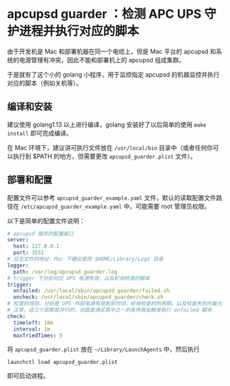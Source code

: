 # apcupsd guarder ：检测 APC UPS 守护进程并执行对应的脚本

由于开发机是 Mac 和部署机器在同一个电缆上，但是 Mac 平台的 apcupsd 和系统的电源管理有冲突，因此不能和部署机上的 apcupsd 组成集群。

于是就有了这个小的 golang 小程序，用于监控指定 apcupsd 的机器监控并执行对应的脚本（例如关机等）。

## 编译和安装

建议使用 golang1.13 以上进行编译，golang 安装好了以后简单的使用 `make install` 即可完成编译。

在 Mac 环境下，建议讲可执行文件放在 `/usr/local/bin` 目录中（或者任何你可以执行到 $PATH 的地方，但需要更改 `apcupsd_guarder.plist` 文件）。

## 部署和配置

配置文件可以参考 `apcupsd_guarder_example.yaml` 文件，默认的读取配置文件路径在 `/etc/apcupsd_guarder_example.yaml` 中，可能需要 root 管理员权限。

以下是简单的配置文件说明：

```yaml
# apcupsd 服务的配置接口
server:
  host: 127.0.0.1
  port: 3551
# 日志文件的地址，Mac 下建议使用 $HOME/Library/Logs 目录
logger:
  path: /var/log/apcupsd_guarder.log
# trigger 下分别对应 UPS 电源失效，以及轮询检查的脚本
trigger:
  onfailed: /usr/local/sbin/apcupsd_guarder/failed.sh
  oncheck: /usr/local/sbin/apcupsd_guarder/check.sh
# 检查的规则，分别是 UPS 外部电源失效剩余时间，轮询检查的的周期，以及检查失败的最大重试次数；
# 注意，这三个因素是并行的，也就是满足其中之一的条件就会触发执行 onfailed 脚本
check:
  timeleft: 10m
  interval: 1m
  maxTriedTimes: 5
```

将 `apcupsd_guarder.plist` 放在 `~/Library/LaunchAgents` 中，然后执行

```
launchctl load apcupsd_guarder.plist
```

即可启动进程。
